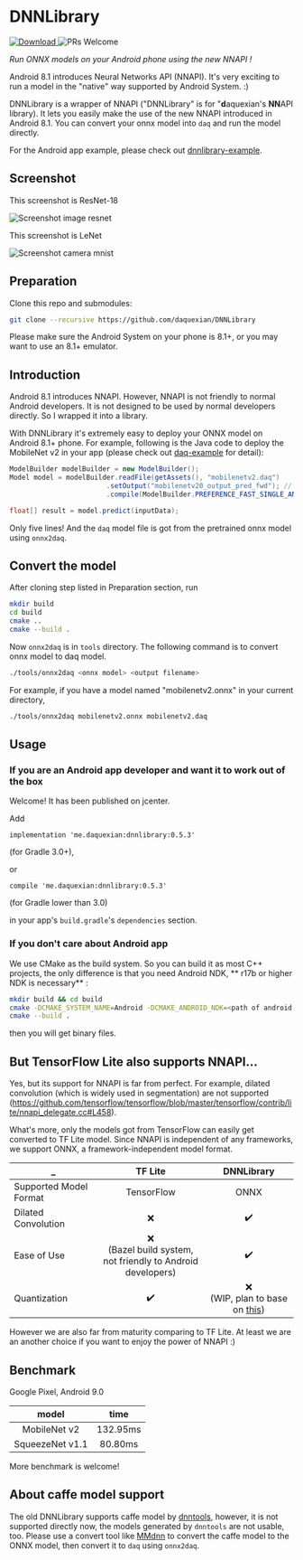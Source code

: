 # DNNLibrary

[![Download](https://api.bintray.com/packages/daquexian566/maven/dnnlibrary/images/download.svg) ](https://bintray.com/daquexian566/maven/dnnlibrary/_latestVersion)
![PRs Welcome](https://img.shields.io/badge/PRs-welcome-brightgreen.svg?style=flat-square)

*Run ONNX models on your Android phone using the new NNAPI !*

Android 8.1 introduces Neural Networks API (NNAPI). It's very exciting to run a model in the "native" way supported by Android System. :)

DNNLibrary is a wrapper of NNAPI ("DNNLibrary" is for "**d**aquexian's **NN**API library). It lets you easily make the use of the new NNAPI introduced in Android 8.1. You can convert your onnx model into `daq` and run the model directly. 

For the Android app example, please check out [dnnlibrary-example](https://github.com/daquexian/dnnlibrary-example).

## Screenshot

This screenshot is ResNet-18

![Screenshot image resnet](images/screenshot_image_resnet.png)

This screenshot is LeNet

![Screenshot camera mnist](images/screenshot_camera_mnist.png)

## Preparation

Clone this repo and submodules:

```bash
git clone --recursive https://github.com/daquexian/DNNLibrary
```

Please make sure the Android System on your phone is 8.1+, or you may want to use an 8.1+ emulator.

## Introduction

Android 8.1 introduces NNAPI. However, NNAPI is not friendly to normal Android developers. It is not designed to be used by normal developers directly. So I wrapped it into a library.

With DNNLibrary it's extremely easy to deploy your ONNX model on Android 8.1+ phone. For example, following is the Java code to deploy the MobileNet v2 in your app (please check out [daq-example](https://github.com/daquexian/daq-example) for detail):

```Java
ModelBuilder modelBuilder = new ModelBuilder();
Model model = modelBuilder.readFile(getAssets(), "mobilenetv2.daq")
                        .setOutput("mobilenetv20_output_pred_fwd"); // The output name is from the onnx model
                        .compile(ModelBuilder.PREFERENCE_FAST_SINGLE_ANSWER);

float[] result = model.predict(inputData);
```

Only five lines! And the `daq` model file is got from the pretrained onnx model using `onnx2daq`.

## Convert the model

After cloning step listed in Preparation section, run
```bash
mkdir build
cd build
cmake ..
cmake --build .
```

Now `onnx2daq` is in `tools` directory. The following command is to convert onnx model to daq model.

```bash
./tools/onnx2daq <onnx model> <output filename>
```

For example, if you have a model named "mobilenetv2.onnx" in your current directory,
```bash
./tools/onnx2daq mobilenetv2.onnx mobilenetv2.daq
```

## Usage

### If you are an Android app developer and want it to work out of the box

Welcome! It has been published on jcenter.

Add

```
implementation 'me.daquexian:dnnlibrary:0.5.3'
```

(for Gradle 3.0+),

or

```
compile 'me.daquexian:dnnlibrary:0.5.3'
```

(for Gradle lower than 3.0)

in your app's `build.gradle`'s `dependencies` section.

### If you don't care about Android app

We use CMake as the build system. So you can build it as most C++ projects, the only difference is that you need Android NDK, ** r17b or higher NDK is necessary** :

```bash
mkdir build && cd build
cmake -DCMAKE_SYSTEM_NAME=Android -DCMAKE_ANDROID_NDK=<path of android ndk> -DCMAKE_ANDROID_ARCH_ABI=arm64-v8a -DCMAKE_ANDROID_NDK_TOOLCHAIN_VERSION=clang -DCMAKE_ANDROID_STL_TYPE=c++_static -DCMAKE_SYSTEM_VERSION=<Android API level, 27 or 28> ..
cmake --build .
```

then you will get binary files.

## But TensorFlow Lite also supports NNAPI...

Yes, but its support for NNAPI is far from perfect. For example, dilated convolution (which is widely used in segmentation) are not supported (https://github.com/tensorflow/tensorflow/blob/master/tensorflow/contrib/lite/nnapi_delegate.cc#L458). 

What's more, only the models got from TensorFlow can easily get converted to TF Lite model. Since NNAPI is independent of any frameworks, we support ONNX, a framework-independent model format.

_ | TF Lite | DNNLibrary
--- |:---:|:---:
Supported Model Format | TensorFlow | ONNX
Dilated Convolution | ❌ | ✔️
Ease of Use | ❌ <br/>(Bazel build system,<br/>not friendly to Android developers) | ✔️ 
Quantization | ✔️ | ❌<br/>(WIP, plan to base on [this](https://github.com/BUG1989/caffe-int8-convert-tools))

However we are also far from maturity comparing to TF Lite. At least we are an another choice if you want to enjoy the power of NNAPI :)

## Benchmark

Google Pixel, Android 9.0

model | time
:---:|:---:
MobileNet v2 | 132.95ms
SqueezeNet v1.1 | 80.80ms

More benchmark is welcome!

## About caffe model support

The old DNNLibrary supports caffe model by [dnntools](https://github.com/daquexian/dnntools), however, it is not supported directly now, the models generated by `dnntools` are not usable, too. Please use a convert tool like [MMdnn](https://github.com/Microsoft/MMdnn) to convert the caffe model to the ONNX model, then convert it to `daq` using `onnx2daq`.
